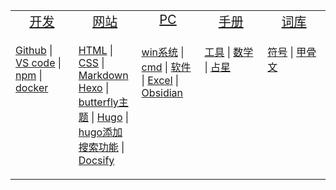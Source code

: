 <table>
<tr valign="top" align="center">
    <td width="20%">
    <a style="font-size:20px", href="#/手册/开发/">开发</a>
    </td>
    <td width="20%">
    <a style="font-size:20px", href="#/手册/网站/">网站</a>
    </td>
    <td width="20%">
    <a style="font-size:20px", href="#/手册/PC/">PC</a>
    </td>
    <td width="20%">
    <a style="font-size:20px", href="#/手册/">手册</a>
    </td>
    <td width="20%">
    <a style="font-size:20px", href="#/手册/词库/">词库</a>
    </td>
</tr>
<tr valign="top">
    <td width="20%">
    <p>
    <a href="#/手册/开发/Github.md">Github</a> | <a href="#/手册/开发/VScode.md">VS code</a> | <a href="#/手册/开发/npm.md">npm</a> | <a href="#/手册/开发/docker.md">docker</a><br/>
    </p>
    </td>
    <td width="20%">
    <p>
    <a href="#/手册/网站/语法/HTML.md">HTML</a> | <a href="#/手册/网站/语法/CSS.md">CSS</a> | <a href="#/手册/网站/语法/Markdown.md">Markdown</a><br/>
    <a href="#/手册/网站/博客/hexo.md">Hexo</a> | <a href="#手册/网站/博客/butterfly主题说明书.md">butterfly主题</a> | <a href="#/手册/网站/博客/hugo.md">Hugo</a> | <a href="#/手册/网站/博客/hugo添加搜索功能.md">hugo添加搜索功能</a> | <a href="#/手册/网站/博客/docsify.md">Docsify</a><br/>
    </p>
    </td>
    <td width="20%">
    <p>
    <a href="#/手册/PC/win系统.md">win系统</a> | <a href="#/手册/PC/cmd.md">cmd</a> | <a href="#/手册/PC/软件/">软件</a> | <a href="#/手册/PC/软件/Excel.md">Excel</a> | <a href="#/手册/PC/软件/Obsidian.md">Obsidian</a><br/>
    </p>
    </td>
    <td width="20%">
    <p>
    <a href="#/手册/工具.md">工具</a> | <a href="#/手册/数学.md">数学</a> | <a href="#/手册/占星/">占星</a><br/>
    </p>
    </td>
    <td width="20%">
    <p>
    <a href="#/手册/词库/符号.md">符号</a> | <a href="#/手册/词库/甲骨文.md">甲骨文</a><br/>
    </p>
    </td>
</tr>
</table>